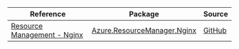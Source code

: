| Reference | Package | Source |
|---|---|---|
|[Resource Management - Nginx](resourcemanager.nginx-readme.md)|[Azure.ResourceManager.Nginx](https://www.nuget.org/packages/Azure.ResourceManager.Nginx)|[GitHub](https://github.com/Azure/azure-sdk-for-net/blob/main/sdk/nginx/Azure.ResourceManager.Nginx)|
